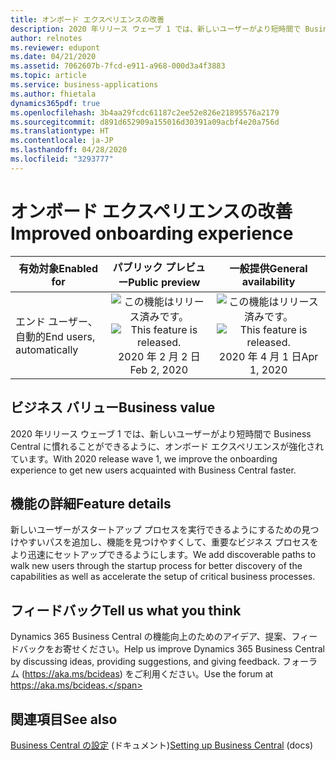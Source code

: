 ```yaml
---
title: オンボード エクスペリエンスの改善
description: 2020 年リリース ウェーブ 1 では、新しいユーザーがより短時間で Business Central に慣れることができるように、オンボード エクスペリエンスが強化されています。
author: relnotes
ms.reviewer: edupont
ms.date: 04/21/2020
ms.assetid: 7062607b-7fcd-e911-a968-000d3a4f3883
ms.topic: article
ms.service: business-applications
ms.author: fhietala
dynamics365pdf: true
ms.openlocfilehash: 3b4aa29fcdc61187c2ee52e826e21895576a2179
ms.sourcegitcommit: d891d652909a155016d30391a09acbf4e20a756d
ms.translationtype: HT
ms.contentlocale: ja-JP
ms.lasthandoff: 04/28/2020
ms.locfileid: "3293777"
---
```

# <a name="improved-onboarding-experience"></a><span data-ttu-id="2cc2c-103">オンボード エクスペリエンスの改善</span><span class="sxs-lookup"><span data-stu-id="2cc2c-103">Improved onboarding experience</span></span>


| <span data-ttu-id="2cc2c-104">有効対象</span><span class="sxs-lookup"><span data-stu-id="2cc2c-104">Enabled for</span></span>    |  <span data-ttu-id="2cc2c-105">パブリック プレビュー</span><span class="sxs-lookup"><span data-stu-id="2cc2c-105">Public preview</span></span> | <span data-ttu-id="2cc2c-106">一般提供</span><span class="sxs-lookup"><span data-stu-id="2cc2c-106">General availability</span></span> | 
| ---------- | :----------: |:----------: |
|<span data-ttu-id="2cc2c-107">エンド ユーザー、自動的</span><span class="sxs-lookup"><span data-stu-id="2cc2c-107">End users, automatically</span></span>|<span data-ttu-id="2cc2c-108">![この機能はリリース済みです。](/dynamics365-release-plan/media/green-checkmark.png "この機能はリリース済みです。")</span><span class="sxs-lookup"><span data-stu-id="2cc2c-108">![This feature is released.](/dynamics365-release-plan/media/green-checkmark.png "This feature is released.")</span></span> <span data-ttu-id="2cc2c-109">2020 年 2 月 2 日</span><span class="sxs-lookup"><span data-stu-id="2cc2c-109">Feb 2, 2020</span></span>| <span data-ttu-id="2cc2c-110">![この機能はリリース済みです。](/dynamics365-release-plan/media/green-checkmark.png "この機能はリリース済みです。")</span><span class="sxs-lookup"><span data-stu-id="2cc2c-110">![This feature is released.](/dynamics365-release-plan/media/green-checkmark.png "This feature is released.")</span></span> <span data-ttu-id="2cc2c-111">2020 年 4 月 1 日</span><span class="sxs-lookup"><span data-stu-id="2cc2c-111">Apr 1, 2020</span></span>|


## <a name="business-value"></a><span data-ttu-id="2cc2c-112">ビジネス バリュー</span><span class="sxs-lookup"><span data-stu-id="2cc2c-112">Business value</span></span>
<!-- bv start -->
<span data-ttu-id="2cc2c-113">2020 年リリース ウェーブ 1 では、新しいユーザーがより短時間で Business Central に慣れることができるように、オンボード エクスペリエンスが強化されています。</span><span class="sxs-lookup"><span data-stu-id="2cc2c-113">With 2020 release wave 1, we improve the onboarding experience to get new users acquainted with Business Central faster.</span></span>
<!-- bv end -->



## <a name="feature-details"></a><span data-ttu-id="2cc2c-114">機能の詳細</span><span class="sxs-lookup"><span data-stu-id="2cc2c-114">Feature details</span></span>
<!--feature detail start -->
<span data-ttu-id="2cc2c-115">新しいユーザーがスタートアップ プロセスを実行できるようにするための見つけやすいパスを追加し、機能を見つけやすくして、重要なビジネス プロセスをより迅速にセットアップできるようにします。</span><span class="sxs-lookup"><span data-stu-id="2cc2c-115">We add discoverable paths to walk new users through the startup process for better discovery of the capabilities as well as accelerate the setup of critical business processes.</span></span>
<!--feature detail end -->






## <a name="tell-us-what-you-think"></a><span data-ttu-id="2cc2c-116">フィードバック</span><span class="sxs-lookup"><span data-stu-id="2cc2c-116">Tell us what you think</span></span>
<span data-ttu-id="2cc2c-117">Dynamics 365 Business Central の機能向上のためのアイデア、提案、フィードバックをお寄せください。</span><span class="sxs-lookup"><span data-stu-id="2cc2c-117">Help us improve Dynamics 365 Business Central by discussing ideas, providing suggestions, and giving feedback.</span></span> <span data-ttu-id="2cc2c-118">フォーラム (https://aka.ms/bcideas) をご利用ください。</span><span class="sxs-lookup"><span data-stu-id="2cc2c-118">Use the forum at https://aka.ms/bcideas.</span></span>




## <a name="see-also"></a><span data-ttu-id="2cc2c-119">関連項目</span><span class="sxs-lookup"><span data-stu-id="2cc2c-119">See also</span></span>

<!--docs start-->
<span data-ttu-id="2cc2c-120">[Business Central の設定](https://docs.microsoft.com/dynamics365/business-central/setup) (ドキュメント)</span><span class="sxs-lookup"><span data-stu-id="2cc2c-120">[Setting up Business Central](https://docs.microsoft.com/dynamics365/business-central/setup) (docs)</span></span>
<!--docs end-->
